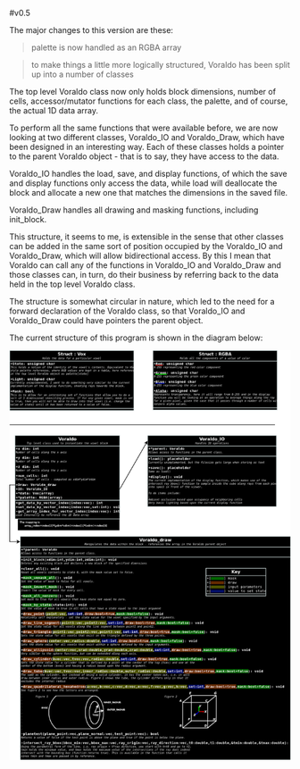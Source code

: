 #v0.5

The major changes to this version are these:

>palette is now handled as an RGBA array

>to make things a little more logically structured,
  Voraldo has been split up into a number of classes

The top level Voraldo class now only holds block dimensions, number of cells,
 accessor/mutator functions for each class, the palette, and of course, the
 actual 1D data array.

To perform all the same functions that were available before, we are now looking
 at two different classes, Voraldo_IO and Voraldo_Draw, which have been designed
 in an interesting way. Each of these classes holds a pointer to the parent
 Voraldo object - that is to say, they have access to the data.

Voraldo_IO handles the load, save, and display functions, of which the save and
 display functions only access the data, while load will deallocate the block
 and allocate a new one that matches the dimensions in the saved file.

Voraldo_Draw handles all drawing and masking functions, including init_block.

This structure, it seems to me, is extensible in the sense that other classes
 can be added in the same sort of position occupied by the Voraldo_IO and
 Voraldo_Draw, which will allow bidirectional access. By this I mean that
 Voraldo can call any of the functions in Voraldo_IO and Voraldo_Draw and those
 classes can, in turn, do their business by referring back to the data held in
 the top level Voraldo class.

The structure is somewhat circular in nature, which led to the need for a
 forward declaration of the Voraldo class, so that Voraldo_IO and Voraldo_Draw
 could have pointers the parent object.


The current structure of this program is shown in the diagram below:

![diagram](https://raw.githubusercontent.com/0xBAMA/V0.5/master/voraldo%20with%20comments.png)
